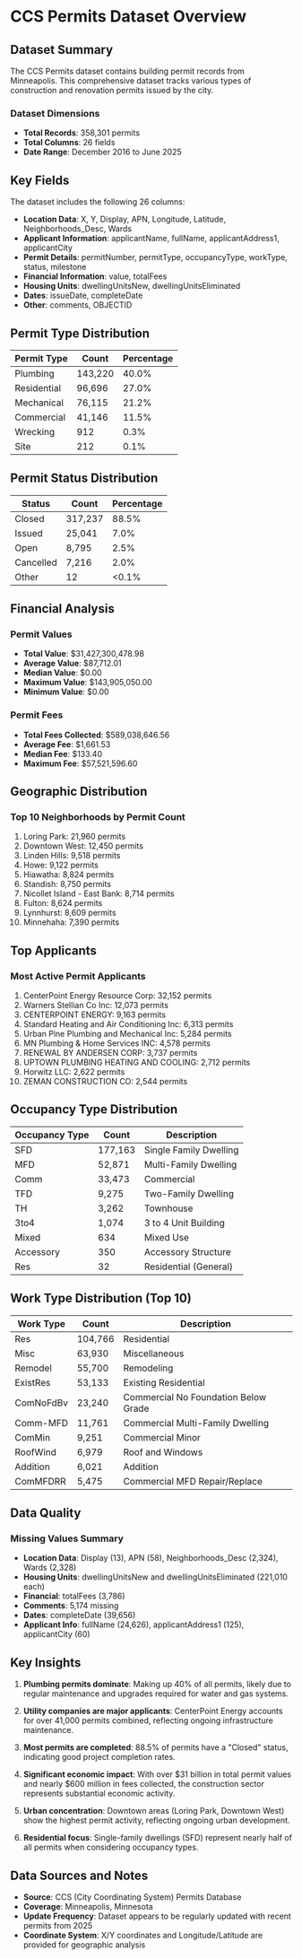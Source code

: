 # CCS Permits Dataset Overview

## Dataset Summary

The CCS Permits dataset contains building permit records from Minneapolis. This comprehensive dataset tracks various types of construction and renovation permits issued by the city.

### Dataset Dimensions
- **Total Records**: 358,301 permits
- **Total Columns**: 26 fields
- **Date Range**: December 2016 to June 2025

## Key Fields

The dataset includes the following 26 columns:
- **Location Data**: X, Y, Display, APN, Longitude, Latitude, Neighborhoods_Desc, Wards
- **Applicant Information**: applicantName, fullName, applicantAddress1, applicantCity
- **Permit Details**: permitNumber, permitType, occupancyType, workType, status, milestone
- **Financial Information**: value, totalFees
- **Housing Units**: dwellingUnitsNew, dwellingUnitsEliminated
- **Dates**: issueDate, completeDate
- **Other**: comments, OBJECTID

## Permit Type Distribution

| Permit Type | Count | Percentage |
|------------|-------|------------|
| Plumbing | 143,220 | 40.0% |
| Residential | 96,696 | 27.0% |
| Mechanical | 76,115 | 21.2% |
| Commercial | 41,146 | 11.5% |
| Wrecking | 912 | 0.3% |
| Site | 212 | 0.1% |

## Permit Status Distribution

| Status | Count | Percentage |
|--------|-------|------------|
| Closed | 317,237 | 88.5% |
| Issued | 25,041 | 7.0% |
| Open | 8,795 | 2.5% |
| Cancelled | 7,216 | 2.0% |
| Other | 12 | <0.1% |

## Financial Analysis

### Permit Values
- **Total Value**: $31,427,300,478.98
- **Average Value**: $87,712.01
- **Median Value**: $0.00
- **Maximum Value**: $143,905,050.00
- **Minimum Value**: $0.00

### Permit Fees
- **Total Fees Collected**: $589,038,646.56
- **Average Fee**: $1,661.53
- **Median Fee**: $133.40
- **Maximum Fee**: $57,521,596.60

## Geographic Distribution

### Top 10 Neighborhoods by Permit Count
1. Loring Park: 21,960 permits
2. Downtown West: 12,450 permits
3. Linden Hills: 9,518 permits
4. Howe: 9,122 permits
5. Hiawatha: 8,824 permits
6. Standish: 8,750 permits
7. Nicollet Island - East Bank: 8,714 permits
8. Fulton: 8,624 permits
9. Lynnhurst: 8,609 permits
10. Minnehaha: 7,390 permits

## Top Applicants

### Most Active Permit Applicants
1. CenterPoint Energy Resource Corp: 32,152 permits
2. Warners Stellian Co Inc: 12,073 permits
3. CENTERPOINT ENERGY: 9,163 permits
4. Standard Heating and Air Conditioning Inc: 6,313 permits
5. Urban Pine Plumbing and Mechanical Inc: 5,284 permits
6. MN Plumbing & Home Services INC: 4,578 permits
7. RENEWAL BY ANDERSEN CORP: 3,737 permits
8. UPTOWN PLUMBING HEATING AND COOLING: 2,712 permits
9. Horwitz LLC: 2,622 permits
10. ZEMAN CONSTRUCTION CO: 2,544 permits

## Occupancy Type Distribution

| Occupancy Type | Count | Description |
|----------------|-------|-------------|
| SFD | 177,163 | Single Family Dwelling |
| MFD | 52,871 | Multi-Family Dwelling |
| Comm | 33,473 | Commercial |
| TFD | 9,275 | Two-Family Dwelling |
| TH | 3,262 | Townhouse |
| 3to4 | 1,074 | 3 to 4 Unit Building |
| Mixed | 634 | Mixed Use |
| Accessory | 350 | Accessory Structure |
| Res | 32 | Residential (General) |

## Work Type Distribution (Top 10)

| Work Type | Count | Description |
|-----------|-------|-------------|
| Res | 104,766 | Residential |
| Misc | 63,930 | Miscellaneous |
| Remodel | 55,700 | Remodeling |
| ExistRes | 53,133 | Existing Residential |
| ComNoFdBv | 23,240 | Commercial No Foundation Below Grade |
| Comm-MFD | 11,761 | Commercial Multi-Family Dwelling |
| ComMin | 9,251 | Commercial Minor |
| RoofWind | 6,979 | Roof and Windows |
| Addition | 6,021 | Addition |
| ComMFDRR | 5,475 | Commercial MFD Repair/Replace |

## Data Quality

### Missing Values Summary
- **Location Data**: Display (13), APN (58), Neighborhoods_Desc (2,324), Wards (2,328)
- **Housing Units**: dwellingUnitsNew and dwellingUnitsEliminated (221,010 each)
- **Financial**: totalFees (3,786)
- **Comments**: 5,174 missing
- **Dates**: completeDate (39,656)
- **Applicant Info**: fullName (24,626), applicantAddress1 (125), applicantCity (60)

## Key Insights

1. **Plumbing permits dominate**: Making up 40% of all permits, likely due to regular maintenance and upgrades required for water and gas systems.

2. **Utility companies are major applicants**: CenterPoint Energy accounts for over 41,000 permits combined, reflecting ongoing infrastructure maintenance.

3. **Most permits are completed**: 88.5% of permits have a "Closed" status, indicating good project completion rates.

4. **Significant economic impact**: With over $31 billion in total permit values and nearly $600 million in fees collected, the construction sector represents substantial economic activity.

5. **Urban concentration**: Downtown areas (Loring Park, Downtown West) show the highest permit activity, reflecting ongoing urban development.

6. **Residential focus**: Single-family dwellings (SFD) represent nearly half of all permits when considering occupancy types.

## Data Sources and Notes

- **Source**: CCS (City Coordinating System) Permits Database
- **Coverage**: Minneapolis, Minnesota
- **Update Frequency**: Dataset appears to be regularly updated with recent permits from 2025
- **Coordinate System**: X/Y coordinates and Longitude/Latitude are provided for geographic analysis